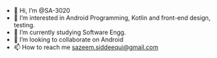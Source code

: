 - 👋 Hi, I’m @SA-3020
- 👀 I’m interested in Android Programming, Kotlin and front-end design, testing.
- 🌱 I’m currently studying Software Engg.
- 💞️ I’m looking to collaborate on Android
- 📫 How to reach me sazeem.siddeequi@gmail.com

<!---
SA-3020/SA-3020 is a ✨ special ✨ repository because its `README.md` (this file) appears on your GitHub profile.
You can click the Preview link to take a look at your changes.
--->
